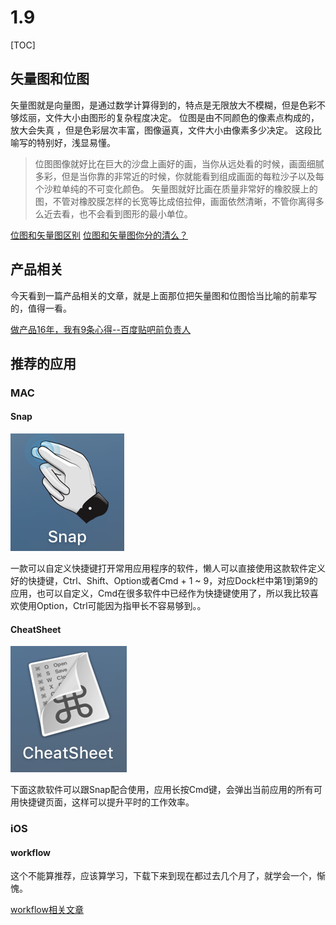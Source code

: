 # 1.9

[TOC]

## 矢量图和位图

矢量图就是向量图，是通过数学计算得到的，特点是无限放大不模糊，但是色彩不够炫丽，文件大小由图形的复杂程度决定。
位图是由不同颜色的像素点构成的，放大会失真 ，但是色彩层次丰富，图像逼真，文件大小由像素多少决定。
这段比喻写的特别好，浅显易懂。

> 位图图像就好比在巨大的沙盘上画好的画，当你从远处看的时候，画面细腻多彩，但是当你靠的非常近的时候，你就能看到组成画面的每粒沙子以及每个沙粒单纯的不可变化颜色。
> 矢量图就好比画在质量非常好的橡胶膜上的图，不管对橡胶膜怎样的长宽等比成倍拉伸，画面依然清晰，不管你离得多么近去看，也不会看到图形的最小单位。


[位图和矢量图区别](http://www.cnblogs.com/areliang/archive/2006/04/29/388769.html)
[位图和矢量图你分的清么？](http://www.coreldrawchina.com/xinshourumen/weitu-shiliangtu.html)

## 产品相关
 
 今天看到一篇产品相关的文章，就是上面那位把矢量图和位图恰当比喻的前辈写的，值得一看。
 
[做产品16年，我有9条心得--百度贴吧前负责人](http://www.cnblogs.com/areliang/p/4255991.html)

## 推荐的应用

### MAC

#### Snap

![屏幕快照 2017-01-09 下午4.14.20](media/%E5%B1%8F%E5%B9%95%E5%BF%AB%E7%85%A7%202017-01-09%20%E4%B8%8B%E5%8D%884.14.20.png)

一款可以自定义快捷键打开常用应用程序的软件，懒人可以直接使用这款软件定义好的快捷键，Ctrl、Shift、Option或者Cmd + 1 ~ 9，对应Dock栏中第1到第9的应用，也可以自定义，Cmd在很多软件中已经作为快捷键使用了，所以我比较喜欢使用Option，Ctrl可能因为指甲长不容易够到。。

#### CheatSheet

![屏幕快照 2017-01-09 下午4.14.26](media/%E5%B1%8F%E5%B9%95%E5%BF%AB%E7%85%A7%202017-01-09%20%E4%B8%8B%E5%8D%884.14.26.png)

下面这款软件可以跟Snap配合使用，应用长按Cmd键，会弹出当前应用的所有可用快捷键页面，这样可以提升平时的工作效率。

### iOS

#### workflow

这个不能算推荐，应该算学习，下载下来到现在都过去几个月了，就学会一个，惭愧。

[workflow相关文章](http://sspai.com/tag/workflow)

